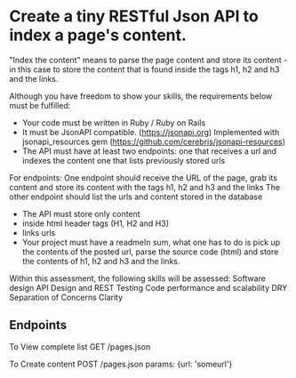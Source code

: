 # Create a tiny RESTful Json API to index a page's content.

"Index the content" means to parse the page content and store its content - in this case to store the content that is found inside the tags h1, h2 and h3 and the links.

Although you have freedom to show your skills, the requirements below must be fulfilled:
- Your code must be written in Ruby / Ruby on Rails
- It must be 
  JsonAPI compatible. (https://jsonapi.org)
  Implemented with jsonapi_resources gem (https://github.com/cerebris/jsonapi-resources)
- The API must have at least two endpoints:
  one that receives a url and indexes the content
  one that lists previously stored urls

For endpoints:
  One endpoint should receive the URL of the page, grab its content and store its content with the tags h1, h2 and h3 and the links
  The other endpoint should list the urls and content stored in the database
  - The API must store only content
  - inside html header tags (H1, H2 and H3)
  - links urls
  - Your project must have a readmeIn sum, what one has to do is pick up the contents of the posted url, parse the  source code (html) and store the contents of h1, h2 and h3 and the links.

Within this assessment, the following skills will be assessed:
Software design
API Design and REST
Testing
Code performance and scalability
DRY
Separation of Concerns
Clarity


## Endpoints

To View complete list
GET /pages.json


To Create content
POST /pages.json params: {url: 'someurl'}